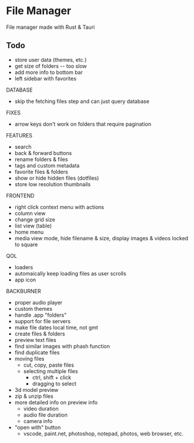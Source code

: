 # File Manager

File manager made with Rust & Tauri

## Todo

- store user data (themes, etc.)
- get size of folders -- too slow
- add more info to bottom bar
- left sidebar with favorites

DATABASE
- skip the fetching files step and can just query database

FIXES
- arrow keys don't work on folders that require pagination

FEATURES
- search
- back & forward buttons
- rename folders & files
- tags and custom metadata
- favorite files & folders
- show or hide hidden files (dotfiles)
- store low resolution thumbnails 

FRONTEND
- right click context menu with actions
- column view
- change grid size
- list view (table)
- home menu
- media view mode, hide filename & size, display images & videos locked to square 

QOL
- loaders
- automaically keep loading files as user scrolls
- app icon

BACKBURNER
- proper audio player
- custom themes
- handle .app "folders"
- support for file servers
- make file dates local time, not gmt
- create files & folders
- preview text files
- find similar images with phash function
- find duplicate files
- moving files
  - cut, copy, paste files
  - selecting multiple files
    - ctrl, shift + click
    - dragging to select
- 3d model preview
- zip & unzip files
- more detailed info on preview info
  - video duration
  - audio file duration
  - camera info
- "open with" button
  - vscode, paint.net, photoshop, notepad, photos, web browser, etc.